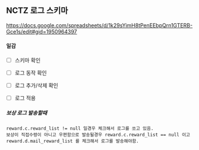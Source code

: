 

## NCTZ 로그 스키마
https://docs.google.com/spreadsheets/d/1k29sYimH8tPenEEbpQrn1GTERB-Gce1s/edit#gid=1950964397


#### 일감
- [ ] 스키마 확인
- [ ] 로그 동작 확인
- [ ] 로그 추가/삭제 확인
- [ ] 로그 적용



##### 보상 로그 발송할때

```
reward.c.reward_list != null 일경우 체크해서 로그를 쏘고 있음.
보상이 직접수령이 아니고 우편함으로 발송될경우 reward.c.reward_list == null 이고
reward.d.mail_reward_list 를 체크해서 로그를 발송해야함.
```
